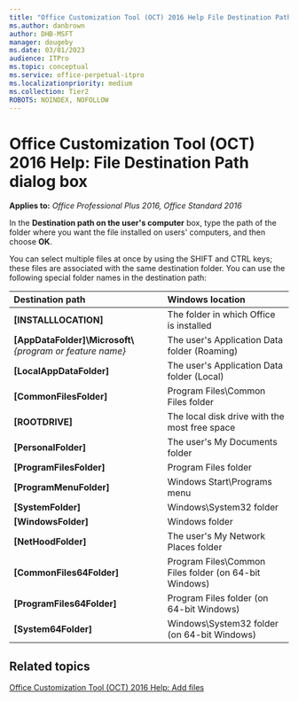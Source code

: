 ```yaml
---
title: "Office Customization Tool (OCT) 2016 Help File Destination Path dialog box"
ms.author: danbrown
author: DHB-MSFT
manager: dougeby
ms.date: 03/01/2023
audience: ITPro
ms.topic: conceptual
ms.service: office-perpetual-itpro
ms.localizationpriority: medium
ms.collection: Tier2
ROBOTS: NOINDEX, NOFOLLOW
---
```


# Office Customization Tool (OCT) 2016 Help: File Destination Path dialog box

**Applies to:** *Office Professional Plus 2016, Office Standard 2016*

In the **Destination path on the user's computer** box, type the path of the folder where you want the file installed on users' computers, and then choose **OK**.
  
You can select multiple files at once by using the SHIFT and CTRL keys; these files are associated with the same destination folder. You can use the following special folder names in the destination path:
  

| **Destination path**                                              | **Windows location**                                         |
|:------------------------------------------------------------------|:-------------------------------------------------------------|
| **[INSTALLLOCATION]** <br/>                                       | The folder in which Office is installed  <br/>               |
| **[AppDataFolder]\Microsoft\\** *{program or feature name}* <br/> | The user's Application Data folder (Roaming)  <br/>          |
| **[LocalAppDataFolder]** <br/>                                    | The user's Application Data folder (Local)  <br/>            |
| **[CommonFilesFolder]** <br/>                                     | Program Files\Common Files folder  <br/>                     |
| **[ROOTDRIVE]** <br/>                                             | The local disk drive with the most free space  <br/>         |
| **[PersonalFolder]** <br/>                                        | The user's My Documents folder  <br/>                        |
| **[ProgramFilesFolder]** <br/>                                    | Program Files folder  <br/>                                  |
| **[ProgramMenuFolder]** <br/>                                     | Windows Start\Programs menu  <br/>                           |
| **[SystemFolder]** <br/>                                          | Windows\System32 folder  <br/>                               |
| **[WindowsFolder]** <br/>                                         | Windows folder  <br/>                                        |
| **[NetHoodFolder]** <br/>                                         | The user's My Network Places folder  <br/>                   |
| **[CommonFiles64Folder]** <br/>                                   | Program Files\Common Files folder (on 64-bit Windows)  <br/> |
| **[ProgramFiles64Folder]** <br/>                                  | Program Files folder (on 64-bit Windows)  <br/>              |
| **[System64Folder]** <br/>                                        | Windows\System32 folder (on 64-bit Windows)  <br/>           |
   
## Related topics
[Office Customization Tool (OCT) 2016 Help: Add files](oct-2016-help-add-files.md)

